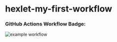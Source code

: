 # hexlet-my-first-workflow

### GitHub Actions Workflow Badge:
![example workflow](https://github.com/MaxGre99/hexlet-my-first-workflow/actions/workflows/workflow.yml/badge.svg)
